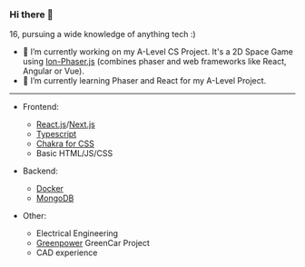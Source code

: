 ### Hi there 👋
16, pursuing a wide knowledge of anything tech :)

-   🔭 I’m currently working on my A-Level CS Project. It's a 2D Space Game using [Ion-Phaser.js](https://github.com/proyecto26/ion-phaser) (combines phaser and web frameworks like React, Angular or Vue).
-   🌱 I’m currently learning Phaser and React for my A-Level Project.

---

- Frontend:
  - [React.js](https://reactjs.org/)/[Next.js](https://nextjs.org/)
  - [Typescript](https://www.typescriptlang.org/)
  - [Chakra for CSS](https://chakra-ui.com/)
  - Basic HTML/JS/CSS

- Backend: 
  - [Docker](https://www.docker.com/)
  - [MongoDB](https://www.mongodb.com/)

- Other:
  - Electrical Engineering
  - [Greenpower](https://www.greenpower.co.uk/) GreenCar Project 
  - CAD experience
